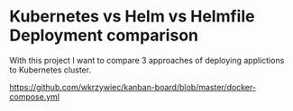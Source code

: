 # Kubernetes vs Helm vs Helmfile Deployment comparison

With this project I want to compare 3 approaches of deploying applictions to Kubernetes cluster.

https://github.com/wkrzywiec/kanban-board/blob/master/docker-compose.yml